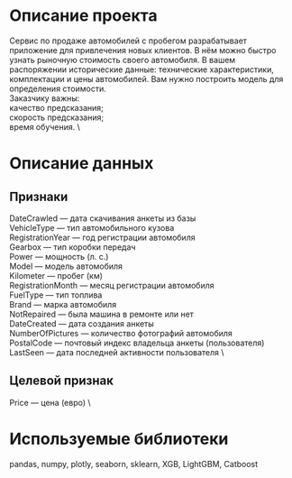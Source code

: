 # Описание проекта
Сервис по продаже автомобилей с пробегом разрабатывает приложение для привлечения новых клиентов. В нём можно быстро узнать рыночную стоимость своего автомобиля. 
В вашем распоряжении исторические данные: технические характеристики, комплектации и цены автомобилей. Вам нужно построить модель для определения стоимости. \
Заказчику важны: \
качество предсказания; \
скорость предсказания; \
время обучения. \

# Описание данных 
## Признаки
DateCrawled — дата скачивания анкеты из базы \
VehicleType — тип автомобильного кузова \
RegistrationYear — год регистрации автомобиля \
Gearbox — тип коробки передач \
Power — мощность (л. с.) \
Model — модель автомобиля \
Kilometer — пробег (км) \
RegistrationMonth — месяц регистрации автомобиля \
FuelType — тип топлива \
Brand — марка автомобиля \
NotRepaired — была машина в ремонте или нет \
DateCreated — дата создания анкеты \
NumberOfPictures — количество фотографий автомобиля \
PostalCode — почтовый индекс владельца анкеты (пользователя) \
LastSeen — дата последней активности пользователя \
## Целевой признак
Price — цена (евро) \

# Используемые библиотеки
pandas, numpy, plotly, seaborn, sklearn, XGB, LightGBM, Catboost

